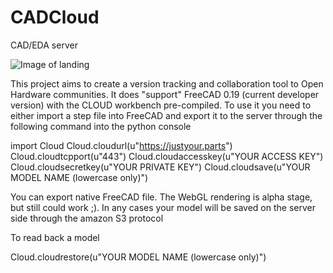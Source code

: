 # CADCloud
CAD/EDA server

![Image of landing](https://raw.githubusercontent.com/CADCloud/CADCloud/master/screenshot/landing.png)

This project aims to create a version tracking and collaboration tool to Open Hardware communities. It does "support" FreeCAD 0.19 (current developer version) with the CLOUD workbench pre-compiled. To use it you need to either import a step file into FreeCAD and export it to the server through the following command into the python console

import Cloud
Cloud.cloudurl(u"https://justyour.parts")
Cloud.cloudtcpport(u"443")
Cloud.cloudaccesskey(u"YOUR ACCESS KEY")
Cloud.cloudsecretkey(u"YOUR PRIVATE KEY")
Cloud.cloudsave(u"YOUR MODEL NAME (lowercase only)")

You can export native FreeCAD file. The WebGL rendering is alpha stage, but still could work ;). 
In any cases your model will be saved on the server side through the amazon S3 protocol

To read back a model

Cloud.cloudrestore(u"YOUR MODEL NAME (lowercase only)")

